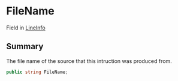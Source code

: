 # FileName

Field in [LineInfo](yarn.compiler.debuginfo.lineinfo.md)

## Summary

The file name of the source that this intruction was produced from.

```csharp
public string FileName;
```
